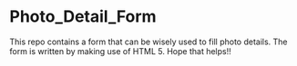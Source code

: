 # Photo_Detail_Form
This repo contains a form that can be wisely used to fill photo details.
The form is written by making use of HTML 5.
Hope that helps!!
